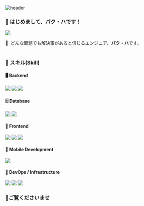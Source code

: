 
![header](https://capsule-render.vercel.app/api?type=venom&color=auto&height=300&section=header&text=パク・ハ%0A(PARK%20HA)&fontSize=90)


### 🤞 はじめまして、パク・ハです！
<p>
<a href="mailto:parkha2556@gmail.com" target="_blank"><img src="https://img.shields.io/badge/parkha2556@gmail.com-EA4335?style=flat-square&logo=Gmail&logoColor=white"/></a>

</p>

<p>
  👋&nbsp; どんな問題でも解決策があると信じるエンジニア、<b>パク・ハ</b>です。<br/>
  <br/>
</p>


### 💪 スキル(Skill)

#### 🖥️ Backend
<p>
 <img src="https://img.shields.io/badge/Java-007396?style=flat-square&logo=Java&logoColor=white"/>
 <img src="https://img.shields.io/badge/Spring%20Boot-6DB33F?style=flat-square&logo=Spring%20Boot&logoColor=white"/>
 <img src="https://img.shields.io/badge/Nginx-009639?style=flat-square&logo=nginx&logoColor=white"/>
</p>

#### 🗄️ Database
<p>
 <img src="https://img.shields.io/badge/MySQL-4479A1?style=flat-square&logo=MySQL&logoColor=white"/>
 <img src="https://img.shields.io/badge/PostgreSQL-336791?style=flat-square&logo=PostgreSQL&logoColor=white"/>
</p>

#### 🎨 Frontend
<p>
 <img src="https://img.shields.io/badge/javascript-F7DF1E?style=flat-square&logo=javascript&logoColor=black"> 
 <img src="https://img.shields.io/badge/css-1572B6?style=flat-square&logo=css3&logoColor=white">
 <img src="https://img.shields.io/badge/ReactNative-61DAFB?style=flat-square&logo=React&logoColor=black"/>
</p>

#### 📱 Mobile Development
<p>
 <img src="https://img.shields.io/badge/Android%20Studio-3DDC84?style=flat-square&logo=Android%20Studio&logoColor=white"/>
</p>

#### 🚀 DevOps / Infrastructure
<p>
 <img src="https://img.shields.io/badge/Git-F05032?style=flat-square&logo=git&logoColor=white"/>
 <img src="https://img.shields.io/badge/AWS%20EC2-FF9900?style=flat-square&logo=amazon-aws&logoColor=white"/>
 <img src="https://img.shields.io/badge/GCP-4285F4?style=flat-square&logo=Google%20Cloud&logoColor=white"/>
</p>


### 🙌ご覧くださいませ
<p>
  <br/>
</p>


